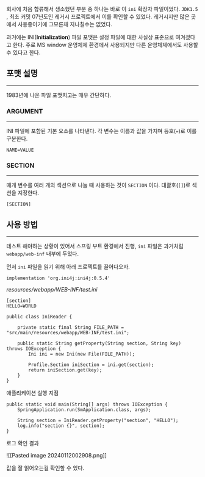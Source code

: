 회사에 처음 합류해서 생소했던 부분 중 하나는 바로 이 `ini` 확장자 파일이었다.  `JDK1.5` , 최초 커밋 07년도인 레거시 프로젝트에서 이를 확인할 수 있었다. 레거시지만 많은 곳에서 사용중이기에 그모른채 지나칠수는 없었다. 

과거에는 INI(**Initialization**) 파일 포맷은 설정 파일에 대한 사실상 표준으로 여겨졌다고 한다. 주로 MS window 운영체제 환경에서 사용되지만 다른 운영체제에서도 사용할 수 있다고 한다.



## 포맷 설명
---

1983년에 나온 파일 포맷치고는 매우 간단하다.

### ARGUMENT
---
INI 파일에 포함된 기본 요소를 나타낸다. 각 변수는 이름과 값을 가지며 등호(`=`)로 이를 구분한다. 

```
NAME=VALUE
```

### SECTION
---
매개 변수를 여러 개의 섹션으로 나눌 때 사용하는 것이 `SECTION` 이다. 대괄호(`[]`)로 섹션을 지정한다.

```
[SECTION]
```



## 사용 방법
---
테스트 해야하는 상황이 있어서 스프링 부트 환경에서 진행, `ini` 파일은 과거처럼 `webapp/web-inf` 내부에 두었다.


먼저 `ini` 파일을 읽기 위해 아래 프로젝트를 끌어다오자.

```
implementation 'org.ini4j:ini4j:0.5.4'
```


*resources/webapp/WEB-INF/test.ini*

```
[section]  
HELLO=WORLD
```


```
public class IniReader {  
  
    private static final String FILE_PATH = "src/main/resources/webapp/WEB-INF/test.ini";  
  
    public static String getProperty(String section, String key) throws IOException {  
        Ini ini = new Ini(new File(FILE_PATH));  
  
        Profile.Section iniSection = ini.get(section);  
        return iniSection.get(key);  
    }  
}
```


애플리케이션 실행 지점

```
public static void main(String[] args) throws IOException {  
    SpringApplication.run(SmApplication.class, args);  
  
    String section = IniReader.getProperty("section", "HELLO");  
    log.info("section {}", section);  
}
```


로그 확인 결과

![[Pasted image 20240112002908.png]]


값을 잘 읽어오는걸 확인할 수 있다.